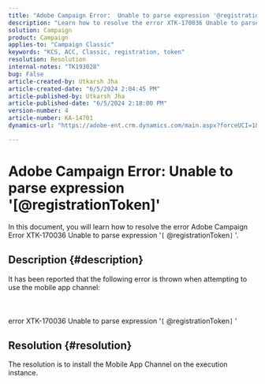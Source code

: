 ```yaml
---
title: "Adobe Campaign Error:  Unable to parse expression '@registrationToken'"
description: "Learn how to resolve the error XTK-170036 Unable to parse expression '[@registrationToken]'."
solution: Campaign
product: Campaign
applies-to: "Campaign Classic"
keywords: "KCS, ACC, Classic, registration, token"
resolution: Resolution
internal-notes: "TK193028"
bug: False
article-created-by: Utkarsh Jha
article-created-date: "6/5/2024 2:04:45 PM"
article-published-by: Utkarsh Jha
article-published-date: "6/5/2024 2:18:00 PM"
version-number: 4
article-number: KA-14701
dynamics-url: "https://adobe-ent.crm.dynamics.com/main.aspx?forceUCI=1&pagetype=entityrecord&etn=knowledgearticle&id=f6605a8f-4423-ef11-840a-000d3a37eaf2"

---
```

# Adobe Campaign Error:  Unable to parse expression '[@registrationToken]'


In this document, you will learn how to resolve the error Adobe Campaign Error XTK-170036 Unable to parse expression '`[` @registrationToken`]` '.

## Description {#description}

It has been reported that the following error is thrown when attempting to use the mobile app channel:<br><br> <br><br>error XTK-170036 Unable to parse expression '`[` @registrationToken`]` '

## Resolution {#resolution}


The resolution is to install the Mobile App Channel on the execution instance.
